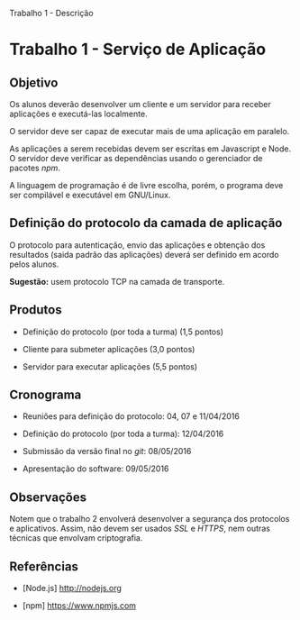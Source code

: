 Trabalho 1 - Descrição


# Trabalho 1 - Serviço de Aplicação




## Objetivo




Os alunos deverão desenvolver um cliente e um servidor para receber aplicações e executá-las localmente.




O servidor deve ser capaz de executar mais de uma aplicação em paralelo.




As aplicações a serem recebidas devem ser escritas em Javascript e Node. O servidor deve verificar as dependências usando o gerenciador de pacotes _npm_.




A linguagem de programação é de livre escolha, porém, o programa deve ser compilável e executável em GNU/Linux.







## Definição do protocolo da camada de aplicação




O protocolo para autenticação, envio das aplicações e obtenção dos resultados (saida padrão das aplicações) deverá ser definido em acordo pelos alunos.




**Sugestão:** usem protocolo TCP na camada de transporte.




## Produtos




* Definição do protocolo (por toda a turma) (1,5 pontos)

* Cliente para submeter aplicações (3,0 pontos)

* Servidor para executar aplicações (5,5 pontos)







## Cronograma




* Reuniões para definição do protocolo: 04, 07 e 11/04/2016

* Definição do protocolo (por toda a turma): 12/04/2016

* Submissão da versão final no _git_: 08/05/2016

* Apresentação do software: 09/05/2016




## Observações




Notem que o trabalho 2 envolverá desenvolver a segurança dos protocolos e aplicativos. Assim, não devem ser usados _SSL_ e _HTTPS_, nem outras técnicas que envolvam criptografia.




## Referências




* [Node.js] http://nodejs.org

* [npm] https://www.npmjs.com

